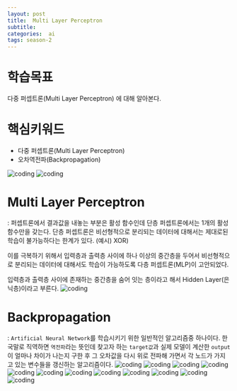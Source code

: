 ```yaml
---
layout: post
title:  Multi Layer Perceptron
subtitle:   
categories:  ai
tags: season-2
---
```


# 학습목표
다중 퍼셉트론(Multi Layer Perceptron) 에 대해 알아본다.

# 핵심키워드
- 다중 퍼셉트론(Multi Layer Perceptron)
- 오차역전파(Backpropagation)

![coding](/assets/img/posts/Lab-08-2MultiLayerPerceptron-01.jpg)
![coding](/assets/img/posts/Lab-08-2MultiLayerPerceptron-02.jpg)


# Multi Layer Perceptron
 : 퍼셉트론에서 결과값을 내놓는 부분은 활성 함수인데 단층 퍼셉트론에서는 1개의 활성함수만을 갖는다. 단층 퍼셉트론은 비선형적으로 분리되는 데이터에 대해서는 제대로된 학습이 불가능하다는 한계가 있다. (예시) XOR)

 이를 극복하기 위해서 입력층과 출력층 사이에 하나 이상의 중간층을 두어서 비선형적으로 분리되는 데이터에 대해서도 학습이 가능하도록 다층 퍼셉트론(MLP)이 고안되었다. 

 입력층과 출력층 사이에 존재하는 중간층을 숨어 잇는 층이라고 해서 Hidden Layer(은닉층)이라고 부른다. 
![coding](/assets/img/posts/Lab-08-2MultiLayerPerceptron-04.jpg)

# Backpropagation
: `Artificial Neural Network`를 학습시키기 위한 일반적인 알고리즘중 하나이다. 한국말로 직역하면 `역전파`라는 뜻인데 찾고자 하는 `target값`과 실제 모델이 계산한 `output`이 얼마나 차이가 나는지 구한 후 그 오차값을 다시 위로 전파해 가면서 각 노드가 가지고 있는 변수들을 갱신하는 알고리즘이다. 
![coding](/assets/img/posts/Lab-08-2MultiLayerPerceptron-05.jpg)
![coding](/assets/img/posts/Lab-08-2MultiLayerPerceptron-06.jpg)
![coding](/assets/img/posts/Lab-08-2MultiLayerPerceptron-07.jpg)
![coding](/assets/img/posts/Lab-08-2MultiLayerPerceptron-08.jpg)
![coding](/assets/img/posts/Lab-08-2MultiLayerPerceptron-09.jpg)
![coding](/assets/img/posts/Lab-08-2MultiLayerPerceptron-10.jpg)
![coding](/assets/img/posts/Lab-08-2MultiLayerPerceptron-11.jpg)
![coding](/assets/img/posts/Lab-08-2MultiLayerPerceptron-12.jpg)
![coding](/assets/img/posts/Lab-08-2MultiLayerPerceptron-13.jpg)
![coding](/assets/img/posts/Lab-08-2MultiLayerPerceptron-14.jpg)
![coding](/assets/img/posts/Lab-08-2MultiLayerPerceptron-15.jpg)
![coding](/assets/img/posts/Lab-08-2MultiLayerPerceptron-16.jpg)
